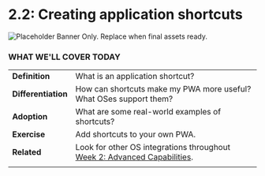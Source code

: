 # 2.2: Creating application shortcuts

![Placeholder Banner Only. Replace when final assets ready.](_media/day-02.png)

### WHAT WE'LL COVER TODAY

| | |
|:--|:--- |
| **Definition** | What is an application shortcut? |
| **Differentiation** | How can shortcuts make my PWA more useful? What OSes support them? |
| **Adoption**| What are some real-world examples of shortcuts? |
| **Exercise**| Add shortcuts to your own PWA. |
| **Related**| Look for other OS integrations throughout [Week 2: Advanced Capabilities](../advanced-capabilities). |
| |

<br/>